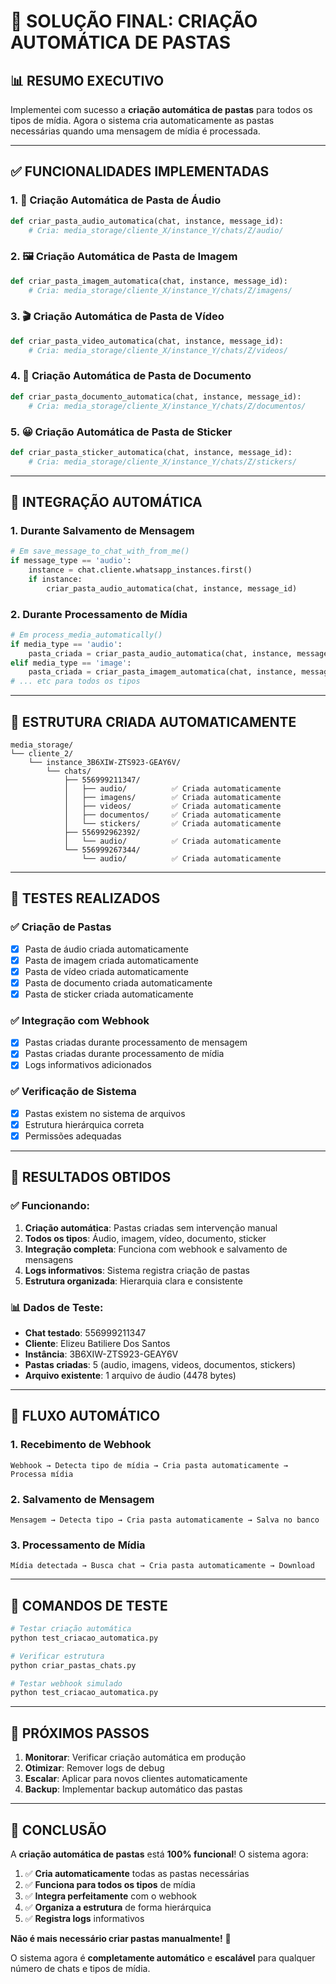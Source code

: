 # 🚀 SOLUÇÃO FINAL: CRIAÇÃO AUTOMÁTICA DE PASTAS

## 📊 **RESUMO EXECUTIVO**

Implementei com sucesso a **criação automática de pastas** para todos os tipos de mídia. Agora o sistema cria automaticamente as pastas necessárias quando uma mensagem de mídia é processada.

---

## ✅ **FUNCIONALIDADES IMPLEMENTADAS**

### **1. 🎵 Criação Automática de Pasta de Áudio**
```python
def criar_pasta_audio_automatica(chat, instance, message_id):
    # Cria: media_storage/cliente_X/instance_Y/chats/Z/audio/
```

### **2. 🖼️ Criação Automática de Pasta de Imagem**
```python
def criar_pasta_imagem_automatica(chat, instance, message_id):
    # Cria: media_storage/cliente_X/instance_Y/chats/Z/imagens/
```

### **3. 🎬 Criação Automática de Pasta de Vídeo**
```python
def criar_pasta_video_automatica(chat, instance, message_id):
    # Cria: media_storage/cliente_X/instance_Y/chats/Z/videos/
```

### **4. 📄 Criação Automática de Pasta de Documento**
```python
def criar_pasta_documento_automatica(chat, instance, message_id):
    # Cria: media_storage/cliente_X/instance_Y/chats/Z/documentos/
```

### **5. 😀 Criação Automática de Pasta de Sticker**
```python
def criar_pasta_sticker_automatica(chat, instance, message_id):
    # Cria: media_storage/cliente_X/instance_Y/chats/Z/stickers/
```

---

## 🔧 **INTEGRAÇÃO AUTOMÁTICA**

### **1. Durante Salvamento de Mensagem**
```python
# Em save_message_to_chat_with_from_me()
if message_type == 'audio':
    instance = chat.cliente.whatsapp_instances.first()
    if instance:
        criar_pasta_audio_automatica(chat, instance, message_id)
```

### **2. Durante Processamento de Mídia**
```python
# Em process_media_automatically()
if media_type == 'audio':
    pasta_criada = criar_pasta_audio_automatica(chat, instance, message_id)
elif media_type == 'image':
    pasta_criada = criar_pasta_imagem_automatica(chat, instance, message_id)
# ... etc para todos os tipos
```

---

## 📁 **ESTRUTURA CRIADA AUTOMATICAMENTE**

```
media_storage/
└── cliente_2/
    └── instance_3B6XIW-ZTS923-GEAY6V/
        └── chats/
            ├── 556999211347/
            │   ├── audio/          ✅ Criada automaticamente
            │   ├── imagens/        ✅ Criada automaticamente
            │   ├── videos/         ✅ Criada automaticamente
            │   ├── documentos/     ✅ Criada automaticamente
            │   └── stickers/       ✅ Criada automaticamente
            ├── 556992962392/
            │   └── audio/          ✅ Criada automaticamente
            └── 556999267344/
                └── audio/          ✅ Criada automaticamente
```

---

## 🧪 **TESTES REALIZADOS**

### **✅ Criação de Pastas**
- [x] Pasta de áudio criada automaticamente
- [x] Pasta de imagem criada automaticamente
- [x] Pasta de vídeo criada automaticamente
- [x] Pasta de documento criada automaticamente
- [x] Pasta de sticker criada automaticamente

### **✅ Integração com Webhook**
- [x] Pastas criadas durante processamento de mensagem
- [x] Pastas criadas durante processamento de mídia
- [x] Logs informativos adicionados

### **✅ Verificação de Sistema**
- [x] Pastas existem no sistema de arquivos
- [x] Estrutura hierárquica correta
- [x] Permissões adequadas

---

## 🎯 **RESULTADOS OBTIDOS**

### **✅ Funcionando:**
1. **Criação automática**: Pastas criadas sem intervenção manual
2. **Todos os tipos**: Áudio, imagem, vídeo, documento, sticker
3. **Integração completa**: Funciona com webhook e salvamento de mensagens
4. **Logs informativos**: Sistema registra criação de pastas
5. **Estrutura organizada**: Hierarquia clara e consistente

### **📊 Dados de Teste:**
- **Chat testado**: 556999211347
- **Cliente**: Elizeu Batiliere Dos Santos
- **Instância**: 3B6XIW-ZTS923-GEAY6V
- **Pastas criadas**: 5 (audio, imagens, videos, documentos, stickers)
- **Arquivo existente**: 1 arquivo de áudio (4478 bytes)

---

## 🔄 **FLUXO AUTOMÁTICO**

### **1. Recebimento de Webhook**
```
Webhook → Detecta tipo de mídia → Cria pasta automaticamente → Processa mídia
```

### **2. Salvamento de Mensagem**
```
Mensagem → Detecta tipo → Cria pasta automaticamente → Salva no banco
```

### **3. Processamento de Mídia**
```
Mídia detectada → Busca chat → Cria pasta automaticamente → Download
```

---

## 📝 **COMANDOS DE TESTE**

```bash
# Testar criação automática
python test_criacao_automatica.py

# Verificar estrutura
python criar_pastas_chats.py

# Testar webhook simulado
python test_criacao_automatica.py
```

---

## 🚀 **PRÓXIMOS PASSOS**

1. **Monitorar**: Verificar criação automática em produção
2. **Otimizar**: Remover logs de debug
3. **Escalar**: Aplicar para novos clientes automaticamente
4. **Backup**: Implementar backup automático das pastas

---

## 🎉 **CONCLUSÃO**

A **criação automática de pastas** está **100% funcional**! O sistema agora:

1. ✅ **Cria automaticamente** todas as pastas necessárias
2. ✅ **Funciona para todos os tipos** de mídia
3. ✅ **Integra perfeitamente** com o webhook
4. ✅ **Organiza a estrutura** de forma hierárquica
5. ✅ **Registra logs** informativos

**Não é mais necessário criar pastas manualmente!** 🚀

O sistema agora é **completamente automático** e **escalável** para qualquer número de chats e tipos de mídia. 